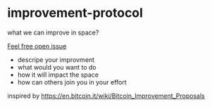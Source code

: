 # improvement-protocol
what we can improve in space?

[Feel free open issue ](https://github.com/Progressbar/Progressbar-Improvement-Proposal/issues/new)
* descripe your improvment 
* what would you want to do
* how it will impact the space
* how can others join you in your effort


inspired by https://en.bitcoin.it/wiki/Bitcoin_Improvement_Proposals
